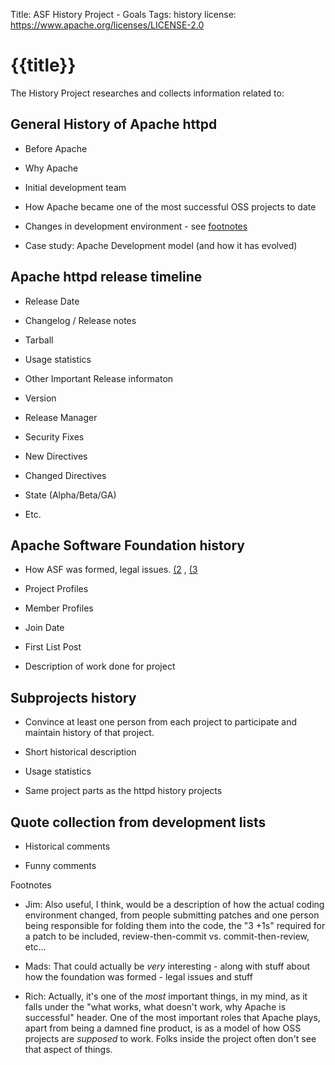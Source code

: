 Title: ASF History Project - Goals
Tags: history
license: https://www.apache.org/licenses/LICENSE-2.0

# {{title}}

The History Project researches and collects information related to:

## General History of Apache httpd

- Before Apache

- Why Apache

- Initial development team

- How Apache became one of the most successful OSS projects to date

- Changes in development environment - see <a href="#foot1">footnotes</a> 

- Case study: Apache Development model (and how it has evolved)


## Apache httpd release timeline 

- Release Date

- Changelog / Release notes

- Tarball

- Usage statistics

- Other Important Release informaton

- Version

- Release Manager

- Security Fixes

- New Directives

- Changed Directives

- State (Alpha/Beta/GA)

- Etc.


## Apache Software Foundation history 

- How ASF was formed, legal issues. [(2](#foot2) , [(3](#foot3) 

- Project Profiles

- Member Profiles

- Join Date

- First List Post

- Description of work done for project


## Subprojects history

- Convince at least one person from each project to participate and maintain history of that project.

- Short historical description

- Usage statistics

- Same project parts as the httpd history projects

## Quote collection from development lists

- Historical comments

- Funny comments

<a name="foot1">Footnotes</a>

  - Jim: Also useful, I think, would be a description of how the actual coding environment changed, from people submitting patches and one person being responsible for folding them into the code, the "3 +1s" required for a patch to be included, review-then-commit vs. commit-then-review, etc...
<a name="foot2">
  
  - Mads: That could actually be _very_ interesting - along with stuff about how the foundation was formed - legal issues and stuff
  
  - Rich: Actually, it's one of the *most* important things, in my mind, as it falls under the "what works, what doesn't work, why Apache is successful" header. One of the most important roles that Apache plays, apart from being a damned fine product, is as a model of how OSS projects are *supposed* to work. Folks inside the project often don't see that aspect of things.
